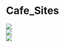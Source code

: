 # Cafe_Sites

<img src="https://gitlab.com/meincrab/cafe_sites/raw/master/img/pretzels.PNG"></img>  
<img src="https://gitlab.com/meincrab/cafe_sites/raw/master/img/citrus.PNG"></img>  
<img src="https://gitlab.com/meincrab/cafe_sites/raw/master/img/bucattino.PNG"></img>  